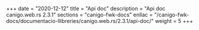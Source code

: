 +++
date        = "2020-12-12"
title       = "Api doc"
description = "Api doc canigo.web.rs 2.3.1"
sections    = "canigo-fwk-docs"
enllac		= "/canigo-fwk-docs/documentacio-llibreries/canigo.web.rs/2.3.1/api-doc/"
weight		= 5
+++
